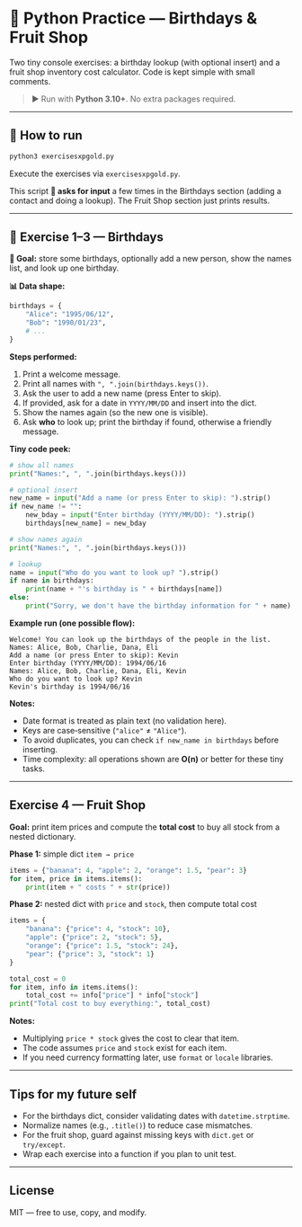 # 🥈 Python Practice — Birthdays & Fruit Shop

Two tiny console exercises: a birthday lookup (with optional insert) and a fruit shop inventory cost calculator. Code is kept simple with small comments.

> ▶️ Run with **Python 3.10+**. No extra packages required.

---

## 🚀 How to run

```bash
python3 exercisesxpgold.py
```
Execute the exercises via `exercisesxpgold.py`.

This script **📝 asks for input** a few times in the Birthdays section (adding a contact and doing a lookup). The Fruit Shop section just prints results.

---

## 🎂 Exercise 1–3 — Birthdays

**🎯 Goal:** store some birthdays, optionally add a new person, show the names list, and look up one birthday.

**📊 Data shape:**
```python
birthdays = {
    "Alice": "1995/06/12",
    "Bob": "1990/01/23",
    # ...
}
```

**Steps performed:**
1. Print a welcome message.
2. Print all names with `", ".join(birthdays.keys())`.
3. Ask the user to add a new name (press Enter to skip).
4. If provided, ask for a date in `YYYY/MM/DD` and insert into the dict.
5. Show the names again (so the new one is visible).
6. Ask **who** to look up; print the birthday if found, otherwise a friendly message.

**Tiny code peek:**
```python
# show all names
print("Names:", ", ".join(birthdays.keys()))

# optional insert
new_name = input("Add a name (or press Enter to skip): ").strip()
if new_name != "":
    new_bday = input("Enter birthday (YYYY/MM/DD): ").strip()
    birthdays[new_name] = new_bday

# show names again
print("Names:", ", ".join(birthdays.keys()))

# lookup
name = input("Who do you want to look up? ").strip()
if name in birthdays:
    print(name + "'s birthday is " + birthdays[name])
else:
    print("Sorry, we don't have the birthday information for " + name)
```

**Example run (one possible flow):**
```
Welcome! You can look up the birthdays of the people in the list.
Names: Alice, Bob, Charlie, Dana, Eli
Add a name (or press Enter to skip): Kevin
Enter birthday (YYYY/MM/DD): 1994/06/16
Names: Alice, Bob, Charlie, Dana, Eli, Kevin
Who do you want to look up? Kevin
Kevin's birthday is 1994/06/16
```

**Notes:**
- Date format is treated as plain text (no validation here).
- Keys are case‑sensitive (`"alice"` ≠ `"Alice"`).
- To avoid duplicates, you can check `if new_name in birthdays` before inserting.
- Time complexity: all operations shown are **O(n)** or better for these tiny tasks.

---

## Exercise 4 — Fruit Shop

**Goal:** print item prices and compute the **total cost** to buy all stock from a nested dictionary.

**Phase 1:** simple dict `item → price`
```python
items = {"banana": 4, "apple": 2, "orange": 1.5, "pear": 3}
for item, price in items.items():
    print(item + " costs " + str(price))
```

**Phase 2:** nested dict with `price` and `stock`, then compute total cost
```python
items = {
    "banana": {"price": 4, "stock": 10},
    "apple": {"price": 2, "stock": 5},
    "orange": {"price": 1.5, "stock": 24},
    "pear": {"price": 3, "stock": 1}
}

total_cost = 0
for item, info in items.items():
    total_cost += info["price"] * info["stock"]
print("Total cost to buy everything:", total_cost)
```

**Notes:**
- Multiplying `price * stock` gives the cost to clear that item.
- The code assumes `price` and `stock` exist for each item.
- If you need currency formatting later, use `format` or `locale` libraries.

---

## Tips for my future self
- For the birthdays dict, consider validating dates with `datetime.strptime`.
- Normalize names (e.g., `.title()`) to reduce case mismatches.
- For the fruit shop, guard against missing keys with `dict.get` or `try/except`.
- Wrap each exercise into a function if you plan to unit test.

---

## License
MIT — free to use, copy, and modify.
